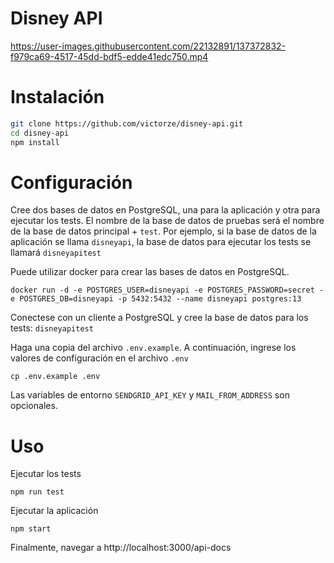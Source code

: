 # Disney API

https://user-images.githubusercontent.com/22132891/137372832-f979ca69-4517-45dd-bdf5-edde41edc750.mp4

# Instalación

```bash
git clone https://github.com/victorze/disney-api.git
cd disney-api
npm install
```

# Configuración

Cree dos bases de datos en PostgreSQL, una para la aplicación y otra para ejecutar los tests.
El nombre de la base de datos de pruebas será el nombre de la base de datos principal + `test`.
Por ejemplo, si la base de datos de la aplicación se llama `disneyapi`, la base de datos para
ejecutar los tests se llamará `disneyapitest`

Puede utilizar docker para crear las bases de datos en PostgreSQL.

```
docker run -d -e POSTGRES_USER=disneyapi -e POSTGRES_PASSWORD=secret -e POSTGRES_DB=disneyapi -p 5432:5432 --name disneyapi postgres:13
```

Conectese con un cliente a PostgreSQL y cree la base de datos para los tests: `disneyapitest`

Haga una copia del archivo `.env.example`. A continuación, ingrese los valores de configuración en el archivo `.env`

```
cp .env.example .env
```

Las variables de entorno `SENDGRID_API_KEY` y `MAIL_FROM_ADDRESS` son opcionales.

# Uso

Ejecutar los tests

```
npm run test
```

Ejecutar la aplicación

```
npm start
```

Finalmente, navegar a http://localhost:3000/api-docs
